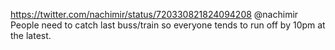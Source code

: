 https://twitter.com/nachimir/status/720330821824094208 @nachimir People need to catch last buss/train  so everyone tends to run off by 10pm at the latest.